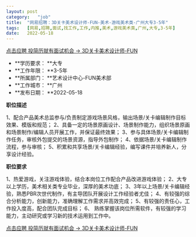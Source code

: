 ```yaml
---
layout:	post
category:	"job"
title:	"网易招聘：3D关卡美术设计师-FUN-美术-游戏美术类-广州大专3-5年"
tags:	[网易,招聘,面试,找工作,工作,内推,美术,游戏美术类,广州,大专,3-5年]
date:	2022-05-18
---
```


[点击应聘 投简历就有面试机会 -> 3D关卡美术设计师-FUN](http://mobile.bole.netease.com/bole/boleDetail?id=33126&employeeId=346f03c3cda5f04c&key=all)



- **学历要求： **大专
- **工作年限： **3-5年
- **所属部门： **艺术设计中心-FUN美术部
- **工作城市： **广州
- **发布日期： **2022-05-18



**职位描述**

1、配合产品美术总监参与/负责制定游戏场景风格，输出场景/关卡编辑制作目标效果、模版和规范；
2、具备一定的场景原画设计、场景制作能力，组织场景原画和场景制作/编辑人员开展工作，并保证最终效果；
3、参与具体场景/关卡编辑制作任务，审核外包提交的场景资源，指导外包制作；
4、依据场景/关卡编辑制作流程，参与审核；
5、积累和共享场景/关卡编辑经验，编写课件并培养新人，分享设计经验。




**职位要求**

1、热爱游戏，关注游戏体验，结合本岗位工作配合产品改进游戏体验；
2、大专以上学历，美术相关类专业毕业，深厚的美术功底；
3、3年以上场景/关卡编辑经验，熟悉PBR次世代制作，有主导团队开展设计工作经验者尤佳；
4、有较强的综合分析能力，创新能力，准确理解工作需求并高效完成；
5、有较强的责任心，工作投入度高，配合团队完成目标；
6、 熟练掌握该岗位所需软件，有较强的学习能力，主动研究或学习新的技术运用到工作中。



[点击应聘 投简历就有面试机会 -> 3D关卡美术设计师-FUN](http://mobile.bole.netease.com/bole/boleDetail?id=33126&employeeId=346f03c3cda5f04c&key=all)